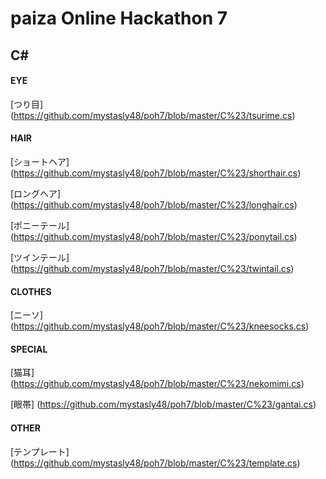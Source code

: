 # paiza Online Hackathon 7

## C\# 

#### EYE
[つり目] (https://github.com/mystasly48/poh7/blob/master/C%23/tsurime.cs)

#### HAIR
[ショートヘア] (https://github.com/mystasly48/poh7/blob/master/C%23/shorthair.cs)

[ロングヘア] (https://github.com/mystasly48/poh7/blob/master/C%23/longhair.cs)

[ポニーテール] (https://github.com/mystasly48/poh7/blob/master/C%23/ponytail.cs)

[ツインテール] (https://github.com/mystasly48/poh7/blob/master/C%23/twintail.cs)

#### CLOTHES
[ニーソ] (https://github.com/mystasly48/poh7/blob/master/C%23/kneesocks.cs)

#### SPECIAL
[猫耳] (https://github.com/mystasly48/poh7/blob/master/C%23/nekomimi.cs)

[眼帯] (https://github.com/mystasly48/poh7/blob/master/C%23/gantai.cs)

#### OTHER
[テンプレート] (https://github.com/mystasly48/poh7/blob/master/C%23/template.cs)

